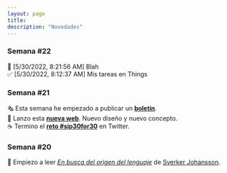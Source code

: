```yaml
---
layout: page
title:
description: "Novedades"
---
```


### Semana #22

<!-- Shift + Ctrl + Command + T -->

📌 [5/30/2022, 8:21:56 AM] Blah  
✅ [5/30/2022, 8:12:37 AM] Mis tareas en Things


### Semana #21

🗞 Esta semana he empezado a publicar un [**boletín**](https://www.getrevue.co/profile/ebenimeli).  
🚀 Lanzo esta [**nueva web**](http://www.ebenimeli.org). Nuevo diseño y nuevo concepto.  
☕️ Termino el [**reto #sip30for30**](https://twitter.com/enriquebenimeli/status/1528643527579688960) en Twitter.  

### Semana #20
📖 Empiezo a leer [*En busca del origen del lenguaje*](books/en-busca-origen-lenguaje) de [Sverker Johansson](https://es.wikipedia.org/wiki/Sverker_Johansson).  
